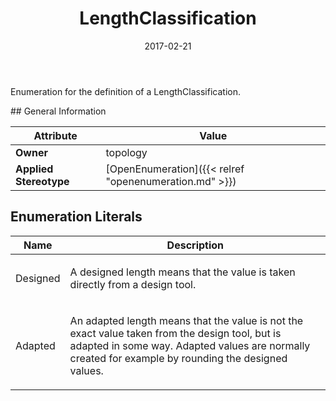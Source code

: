 ﻿---
title: LengthClassification
toc: false
type: specs
date: "2017-02-21"
draft: false
specification: VEC
version: 1.1.3
documentType: "Recommendation"
elementType: Class
classes:
  - LengthClassification
menu_name: vec-1.1.3
---
<p>Enumeration for the definition of a LengthClassification. </p>
## General Information

| Attribute               | Value |
|-------------------------|-------|
| **Owner**               | topology |
| **Applied Stereotype**  | [OpenEnumeration]({{< relref "openenumeration.md" >}})<br/>  |

## Enumeration Literals
| Name          | **Description** |
|---------------|-----------------|
| Designed | <p> A designed length means that the value is taken directly from a design tool.      </p> |
| Adapted | <p> An adapted length means that the value is not the exact value taken from the design tool, but is adapted in some way. Adapted values are normally created for example by rounding the designed values.      </p> |
